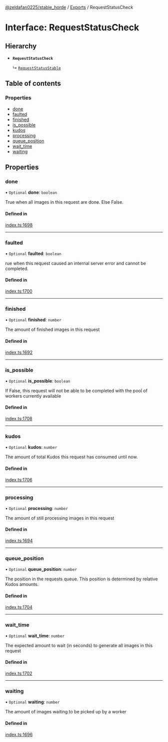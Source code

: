 [@zeldafan0225/stable_horde](../README.md) / [Exports](../modules.md) / RequestStatusCheck

# Interface: RequestStatusCheck

## Hierarchy

- **`RequestStatusCheck`**

  ↳ [`RequestStatusStable`](RequestStatusStable.md)

## Table of contents

### Properties

- [done](RequestStatusCheck.md#done)
- [faulted](RequestStatusCheck.md#faulted)
- [finished](RequestStatusCheck.md#finished)
- [is\_possible](RequestStatusCheck.md#is_possible)
- [kudos](RequestStatusCheck.md#kudos)
- [processing](RequestStatusCheck.md#processing)
- [queue\_position](RequestStatusCheck.md#queue_position)
- [wait\_time](RequestStatusCheck.md#wait_time)
- [waiting](RequestStatusCheck.md#waiting)

## Properties

### done

• `Optional` **done**: `boolean`

True when all images in this request are done. Else False.

#### Defined in

[index.ts:1698](https://github.com/ZeldaFan0225/stable_horde/blob/6d32b90/index.ts#L1698)

___

### faulted

• `Optional` **faulted**: `boolean`

rue when this request caused an internal server error and cannot be completed.

#### Defined in

[index.ts:1700](https://github.com/ZeldaFan0225/stable_horde/blob/6d32b90/index.ts#L1700)

___

### finished

• `Optional` **finished**: `number`

The amount of finished images in this request

#### Defined in

[index.ts:1692](https://github.com/ZeldaFan0225/stable_horde/blob/6d32b90/index.ts#L1692)

___

### is\_possible

• `Optional` **is\_possible**: `boolean`

If False, this request will not be able to be completed with the pool of workers currently available

#### Defined in

[index.ts:1708](https://github.com/ZeldaFan0225/stable_horde/blob/6d32b90/index.ts#L1708)

___

### kudos

• `Optional` **kudos**: `number`

The amount of total Kudos this request has consumed until now.

#### Defined in

[index.ts:1706](https://github.com/ZeldaFan0225/stable_horde/blob/6d32b90/index.ts#L1706)

___

### processing

• `Optional` **processing**: `number`

The amount of still processing images in this request

#### Defined in

[index.ts:1694](https://github.com/ZeldaFan0225/stable_horde/blob/6d32b90/index.ts#L1694)

___

### queue\_position

• `Optional` **queue\_position**: `number`

The position in the requests queue. This position is determined by relative Kudos amounts.

#### Defined in

[index.ts:1704](https://github.com/ZeldaFan0225/stable_horde/blob/6d32b90/index.ts#L1704)

___

### wait\_time

• `Optional` **wait\_time**: `number`

The expected amount to wait (in seconds) to generate all images in this request

#### Defined in

[index.ts:1702](https://github.com/ZeldaFan0225/stable_horde/blob/6d32b90/index.ts#L1702)

___

### waiting

• `Optional` **waiting**: `number`

The amount of images waiting to be picked up by a worker

#### Defined in

[index.ts:1696](https://github.com/ZeldaFan0225/stable_horde/blob/6d32b90/index.ts#L1696)
